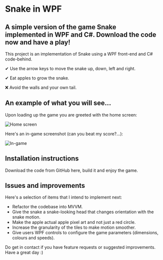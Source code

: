 # Snake in WPF

## A simple version of the game Snake implemented in WPF and C#. Download the code now and have a play!

This project is an implementation of Snake using a WPF front-end and C# code-behind. 

✔ Use the arrow keys to move the snake up, down, left and right.

✔ Eat apples to grow the snake.

❌ Avoid the walls and your own tail.

## An example of what you will see...

Upon loading up the game you are greeted with the home screen:

![Home screen](https://github.com/user-attachments/assets/092c5eed-72d9-4870-9a40-4f8c74a9fbc3)


Here's an in-game screenshot (can you beat my score?...):

![In-game](https://github.com/user-attachments/assets/bc731619-2168-4138-b2d9-75d7b3323431)

## Installation instructions
Download the code from GitHub here, build it and enjoy the game.

## Issues and improvements
Here's a selection of items that I intend to implement next:
* Refactor the codebase into MVVM.
* Give the snake a snake-looking head that changes orientation with the snake motion.
* Make the apple actual apple pixel art and not just a red circle.
* Increase the granularity of the tiles to make motion smoother.
* Give users WPF controls to configure the game parameters (dimensions, colours and speeds).

Do get in contact if you have feature requests or suggested improvements. Have a great day :)


